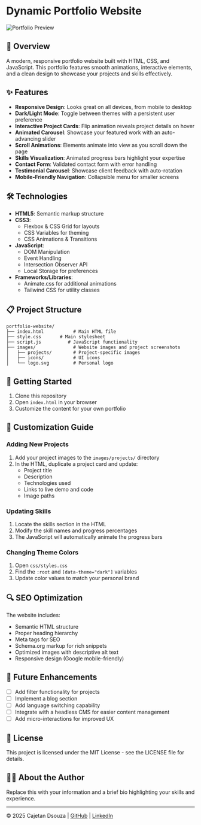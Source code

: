 # Dynamic Portfolio Website

![Portfolio Preview](https://via.placeholder.com/800x400/0077CC/FFFFFF?text=Portfolio+Website)

## 🚀 Overview

A modern, responsive portfolio website built with HTML, CSS, and JavaScript. This portfolio features smooth animations, interactive elements, and a clean design to showcase your projects and skills effectively.

## ✨ Features

- **Responsive Design**: Looks great on all devices, from mobile to desktop
- **Dark/Light Mode**: Toggle between themes with a persistent user preference
- **Interactive Project Cards**: Flip animation reveals project details on hover
- **Animated Carousel**: Showcase your featured work with an auto-advancing slider
- **Scroll Animations**: Elements animate into view as you scroll down the page
- **Skills Visualization**: Animated progress bars highlight your expertise
- **Contact Form**: Validated contact form with error handling
- **Testimonial Carousel**: Showcase client feedback with auto-rotation
- **Mobile-Friendly Navigation**: Collapsible menu for smaller screens

## 🛠️ Technologies

- **HTML5**: Semantic markup structure
- **CSS3**: 
  - Flexbox & CSS Grid for layouts
  - CSS Variables for theming
  - CSS Animations & Transitions
- **JavaScript**: 
  - DOM Manipulation
  - Event Handling
  - Intersection Observer API
  - Local Storage for preferences
- **Frameworks/Libraries**:
  - Animate.css for additional animations
  - Tailwind CSS for utility classes

## 📋 Project Structure

```
portfolio-website/
├── index.html           # Main HTML file
├── style.css       # Main stylesheet
├── script.js          # JavaScript functionality
├── images/              # Website images and project screenshots
│   ├── projects/        # Project-specific images
│   ├── icons/           # UI icons
│   └── logo.svg         # Personal logo
```

## 🚀 Getting Started

1. Clone this repository
2. Open `index.html` in your browser
3. Customize the content for your own portfolio

## 📝 Customization Guide

### Adding New Projects

1. Add your project images to the `images/projects/` directory
2. In the HTML, duplicate a project card and update:
   - Project title
   - Description
   - Technologies used
   - Links to live demo and code
   - Image paths

### Updating Skills

1. Locate the skills section in the HTML
2. Modify the skill names and progress percentages
3. The JavaScript will automatically animate the progress bars

### Changing Theme Colors

1. Open `css/styles.css`
2. Find the `:root` and `[data-theme="dark"]` variables
3. Update color values to match your personal brand

## 🔍 SEO Optimization

The website includes:
- Semantic HTML structure
- Proper heading hierarchy
- Meta tags for SEO
- Schema.org markup for rich snippets
- Optimized images with descriptive alt text
- Responsive design (Google mobile-friendly)

## 🔮 Future Enhancements

- [ ] Add filter functionality for projects
- [ ] Implement a blog section
- [ ] Add language switching capability
- [ ] Integrate with a headless CMS for easier content management
- [ ] Add micro-interactions for improved UX

## 📄 License

This project is licensed under the MIT License - see the LICENSE file for details.

## 👨‍💻 About the Author

Replace this with your information and a brief bio highlighting your skills and experience.

---

© 2025 Cajetan Dsouza | [GitHub](https://github.com/Cajetan02) | [LinkedIn](https://www.linkedin.com/in/cajetan-dsouza-6268a6308)